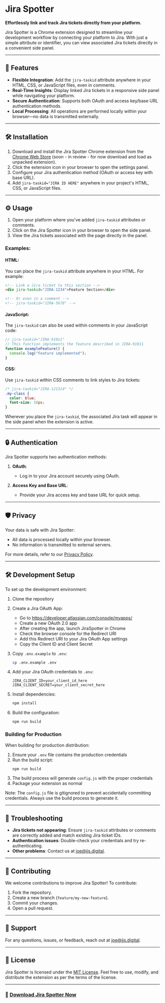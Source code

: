# Jira Spotter

**Effortlessly link and track Jira tickets directly from your platform.**

Jira Spotter is a Chrome extension designed to streamline your development workflow by connecting your platform to Jira. With just a simple attribute or identifier, you can view associated Jira tickets directly in a convenient side panel.

---

## 🚀 Features

- **Flexible Integration**: Add the `jira-taskid` attribute anywhere in your HTML, CSS, or JavaScript files, even in comments.
- **Real-Time Insights**: Display linked Jira tickets in a responsive side panel while navigating your platform.
- **Secure Authentication**: Supports both OAuth and access key/base URL authentication methods.
- **Local Processing**: All operations are performed locally within your browser—no data is transmitted externally.

---

## 🛠️ Installation

1. Download and install the Jira Spotter Chrome extension from the [Chrome Web Store](#) (soon - in review - for now download and load as unpacked extension).
2. Click the extension icon in your browser to open the settings panel.
3. Configure your Jira authentication method (OAuth or access key with base URL).
4. Add `jira-taskid="JIRA ID HERE"` anywhere in your project's HTML, CSS, or JavaScript files.

---

## ⚙️ Usage

1. Open your platform where you've added `jira-taskid` attributes or comments.
2. Click on the Jira Spotter icon in your browser to open the side panel.
3. View the Jira tickets associated with the page directly in the panel.

### Examples:

#### HTML:

You can place the `jira-taskid` attribute anywhere in your HTML. For example:

```html
<!-- Link a Jira ticket to this section -->
<div jira-taskid="JIRA-1234">Feature Section</div>

<!-- Or even in a comment -->
<!-- jira-taskid="JIRA-5678" -->
```

#### JavaScript:

The `jira-taskid` can also be used within comments in your JavaScript code:

```javascript
// jira-taskid="JIRA-91011"
// This function implements the feature described in JIRA-91011
function exampleFeature() {
  console.log("Feature implemented");
}
```

#### CSS:

Use `jira-taskid` within CSS comments to link styles to Jira tickets:

```css
/* jira-taskid="JIRA-121314" */
.my-class {
  color: blue;
  font-size: 16px;
}
```

Wherever you place the `jira-taskid`, the associated Jira task will appear in the side panel when the extension is active.

---

## 🔒 Authentication

Jira Spotter supports two authentication methods:

1. **OAuth**:

   - Log in to your Jira account securely using OAuth.

2. **Access Key and Base URL**:

   - Provide your Jira access key and base URL for quick setup.

---

## 🛡️ Privacy

Your data is safe with Jira Spotter:

- All data is processed locally within your browser.
- No information is transmitted to external servers.

For more details, refer to our [Privacy Policy](#).

---

## 🛠️ Development Setup

To set up the development environment:

1. Clone the repository

2. Create a Jira OAuth App:
   - Go to https://developer.atlassian.com/console/myapps/
   - Create a new OAuth 2.0 app
   - After creating the app, launch JiraSpotter in Chrome
   - Check the browser console for the Redirect URI
   - Add this Redirect URI to your Jira OAuth App settings
   - Copy the Client ID and Client Secret

3. Copy `.env.example` to `.env`:
   ```bash
   cp .env.example .env
   ```

4. Add your Jira OAuth credentials to `.env`:
   ```
   JIRA_CLIENT_ID=your_client_id_here
   JIRA_CLIENT_SECRET=your_client_secret_here
   ```

5. Install dependencies:
   ```bash
   npm install
   ```

6. Build the configuration:
   ```bash
   npm run build
   ```

### Building for Production

When building for production distribution:

1. Ensure your `.env` file contains the production credentials
2. Run the build script:
   ```bash
   npm run build
   ```
3. The build process will generate `config.js` with the proper credentials
4. Package your extension as normal

Note: The `config.js` file is gitignored to prevent accidentally committing credentials. Always use the build process to generate it.

---

## 🐛 Troubleshooting

- **Jira tickets not appearing**: Ensure `jira-taskid` attributes or comments are correctly added and match existing Jira ticket IDs.
- **Authentication issues**: Double-check your credentials and try re-authenticating.
- **Other problems**: Contact us at joe@jjs.digital.

---

## 🤝 Contributing

We welcome contributions to improve Jira Spotter! To contribute:

1. Fork the repository.
2. Create a new branch (`feature/my-new-feature`).
3. Commit your changes.
4. Open a pull request.

---

## 📧 Support

For any questions, issues, or feedback, reach out at joe@jjs.digital.

---

## 📜 License

Jira Spotter is licensed under the [MIT License](LICENSE).
Feel free to use, modify, and distribute the extension as per the terms of the license.

---

### 🌟 [Download Jira Spotter Now](#)
